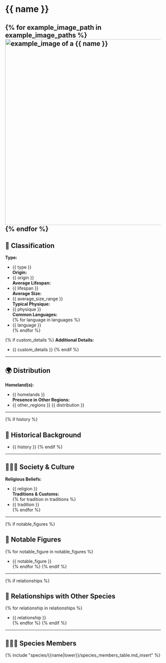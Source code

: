 # {{ name }}  

{% for example_image_path in example_image_paths %}
<img src="{{ example_image_path }}" alt="example_image of a {{ name }}" style="height: 600px; width: auto;" />
{% endfor %}
---

## 🧬 Classification  
**Type:**  
  - {{ type }}  
**Origin:**  
  - {{ origin }}  
**Average Lifespan:**  
  - {{ lifespan }}  
**Average Size:**  
  - {{ average_size_range }}  
**Typical Physique:**  
  - {{ physique }}  
**Common Languages:**  
{% for language in languages %}
  - {{ language }}  
{% endfor %}

{% if custom_details %}
**Additional Details:**  
  - {{ custom_details }}
{% endif %}

---

## 🌍 Distribution  
**Homeland(s):**  
  - {{ homelands }}  
**Presence in Other Regions:**  
  - {{ other_regions }}
{{ distribution }}

---

{% if history %}
## 📜 Historical Background  
  - {{ history }}
{% endif %}

---

## 🧑‍🤝‍🧑 Society & Culture
**Religious Beliefs:**  
  - {{ religion }}  
**Traditions & Customs:**  
{% for tradition in traditions %}
  - {{ tradition }}  
{% endfor %}

---

{% if notable_figures %}
## 🧙 Notable Figures  
{% for notable_figure in notable_figures %}
  - {{ notable_figure }}  
{% endfor %}
{% endif %}
---

{% if relationships %}
## 🔗 Relationships with Other Species  
{% for relationship in relationships %}
  - {{ relationship }}  
{% endfor %}
{% endif %}
---

## 🧑‍🤝‍🧑 Species Members  
{% include "species/{{name|lower}}/species_members_table.md_insert" %}

